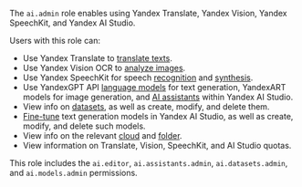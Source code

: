 The `ai.admin` role enables using Yandex Translate, Yandex Vision, Yandex SpeechKit, and Yandex AI Studio.

Users with this role can:
* Use Yandex Translate to [translate texts](../../translate/quickstart.md).
* Use Yandex Vision OCR to [analyze images](../../vision/concepts/ocr/index.md).
* Use Yandex SpeechKit for speech [recognition](../../speechkit/stt/index.md) and [synthesis](../../speechkit/tts/index.md).
* Use YandexGPT API [language models](../../ai-studio/concepts/generation/index.md) for text generation, YandexART models for image generation, and [AI assistants](../../ai-studio/concepts/assistant/index.md) within Yandex AI Studio.
* View info on [datasets](../../ai-studio/dataset/api-ref/grpc/index.md), as well as create, modify, and delete them.
* [Fine-tune](../../ai-studio/concepts/tuning/index.md#fm-tuning) text generation models in Yandex AI Studio, as well as create, modify, and delete such models.
* View info on the relevant [cloud](../../resource-manager/concepts/resources-hierarchy.md#cloud) and [folder](../../resource-manager/concepts/resources-hierarchy.md#folder).
* View information on Translate, Vision, SpeechKit, and AI Studio quotas.

This role includes the `ai.editor`, `ai.assistants.admin`, `ai.datasets.admin`, and `ai.models.admin` permissions.
